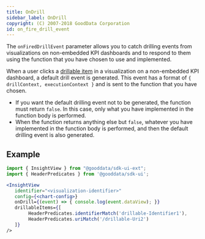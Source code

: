 ```yaml
---
title: OnDrill
sidebar_label: OnDrill
copyright: (C) 2007-2018 GoodData Corporation
id: on_fire_drill_event
---
```


The `onFiredDrillEvent` parameter allows you to catch drilling events from visualizations on non-embedded KPI dashboards and to respond to them using the function that you have chosen to use and implemented.

When a user clicks a [drillable item](15_props__drillable_item.md) in a visualization on a non-embedded KPI dashboard, a default drill event is generated. This event has a format of `{ drillContext, executionContext }` and is sent to the function that you have chosen.

* If you want the default drilling event not to be generated, the function must return `false`. In this case, only what you have implemented in the function body is performed.
* When the function returns anything else but `false`, whatever you have implemented in the function body is performed, and then the default drilling event is also generated.

## Example

```jsx
import { InsightView } from "@gooddata/sdk-ui-ext";
import { HeaderPredicates } from '@gooddata/sdk-ui';

<InsightView
   identifier="<visualization-identifier>"
   config={<chart-config>}
   onDrill={(event) => { console.log(event.dataView); }}
   drillableItems={[
        HeaderPredicates.identifierMatch('drillable-Identifier1'), 
        HeaderPredicates.uriMatch('/drillable-Uri2')
   ]}
/>
```
